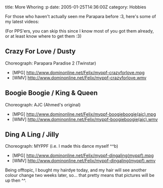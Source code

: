 title: More Whoring :p
date: 2005-01-25T14:36:00Z
category: Hobbies

For those who haven't actually seen me Parapara before :3, here's some of my latest videos:

(For PPS'ers, you can skip this since I know most of you got them already, or at least know where to get them :3)

## Crazy For Love / Dusty

Choreograph: Parapara Paradise 2 (Twinstar)

- [MPG] http://www.dominonline.net/Felix/myppf-crazyforlove.mpg
- [WMV] http://www.dominonline.net/Felix/myppf-crazyforlove.wmv

## Boogie Boogie / King & Queen

Choreograph: AJC (Ahmed's original)

- [MPG] http://www.dominonline.net/Felix/myppf-boogieboogie(ajc).mpg
- [WMV] http://www.dominonline.net/Felix/myppf-boogieboogie(ajc).wmv

## Ding A Ling / Jilly

Choreograph: MYPPF (i.e. I made this dance myself ^^b)

- [MPG] http://www.dominonline.net/Felix/myppf-dingaling(myppf).mpg
- [WMV] http://www.dominonline.net/Felix/myppf-dingaling(myppf).wmv

Being offtopic, I bought my hairdye today, and my hair will see another colour change two weeks later, so… that pretty means that pictures will be up then ^^.
